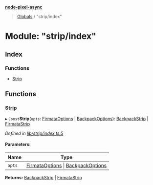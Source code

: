 **[node-pixel-async](../README.md)**

> [Globals](../globals.md) / "strip/index"

# Module: "strip/index"

## Index

### Functions

* [Strip](_strip_index_.md#strip)

## Functions

### Strip

▸ `Const`**Strip**(`opts`: [FirmataOptions](../interfaces/_types_.firmataoptions.md) \| [BackpackOptions](../interfaces/_types_.backpackoptions.md)): [BackpackStrip](../classes/_strip_backpack_.backpackstrip.md) \| [FirmataStrip](../classes/_strip_firmata_.firmatastrip.md)

*Defined in [lib/strip/index.ts:5](https://github.com/hweeks/node-pixel-async/blob/94dca3b/lib/strip/index.ts#L5)*

#### Parameters:

Name | Type |
------ | ------ |
`opts` | [FirmataOptions](../interfaces/_types_.firmataoptions.md) \| [BackpackOptions](../interfaces/_types_.backpackoptions.md) |

**Returns:** [BackpackStrip](../classes/_strip_backpack_.backpackstrip.md) \| [FirmataStrip](../classes/_strip_firmata_.firmatastrip.md)
